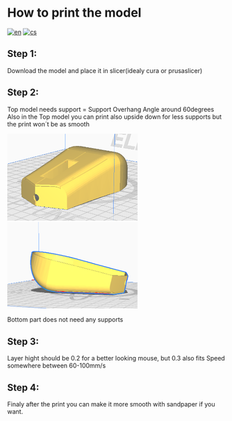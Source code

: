# How to print the model
[![en](https://img.shields.io/badge/lang-en-blue)](Print.md)
[![cs](https://img.shields.io/badge/lang-cs-red)](Print.cs.md)
## Step 1:

Download the model and place it in slicer(idealy cura or prusaslicer)

## Step 2:

Top model needs support = Support Overhang Angle around 60degrees  
Also in the Top model you can print also upside down for less supports but the print won´t be as smooth  

<img src="images/mouseup.png" alt="alt text" width="300">
<img src="images/mousedown.png" alt="alt text" width="300">

Bottom part does not need any supports
## Step 3:

Layer hight should be 0.2 for a better looking mouse, but 0.3 also fits
Speed somewhere between 60-100mm/s

## Step 4:

Finaly after the print you can make it more smooth with sandpaper if you want.